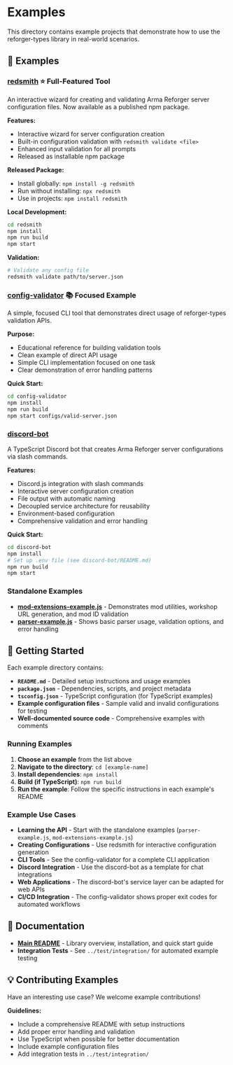 # Examples

This directory contains example projects that demonstrate how to use the reforger-types library in real-world scenarios.

## 📁 Examples

### [redsmith](./redsmith/) ⭐ **Full-Featured Tool**
An interactive wizard for creating and validating Arma Reforger server configuration files. Now available as a published npm package.

**Features:**
- Interactive wizard for server configuration creation
- Built-in configuration validation with `redsmith validate <file>`
- Enhanced input validation for all prompts
- Released as installable npm package

**Released Package:**
- Install globally: `npm install -g redsmith`
- Run without installing: `npx redsmith`
- Use in projects: `npm install redsmith`

**Local Development:**
```bash
cd redsmith
npm install
npm run build
npm start
```

**Validation:**
```bash
# Validate any config file
redsmith validate path/to/server.json
```

### [config-validator](./config-validator/) 📚 **Focused Example**
A simple, focused CLI tool that demonstrates direct usage of reforger-types validation APIs.

**Purpose:**
- Educational reference for building validation tools
- Clean example of direct API usage
- Simple CLI implementation focused on one task
- Clear demonstration of error handling patterns

**Quick Start:**
```bash
cd config-validator
npm install
npm run build
npm start configs/valid-server.json
```

### [discord-bot](./discord-bot/)
A TypeScript Discord bot that creates Arma Reforger server configurations via slash commands.

**Features:**
- Discord.js integration with slash commands
- Interactive server configuration creation
- File output with automatic naming
- Decoupled service architecture for reusability
- Environment-based configuration
- Comprehensive validation and error handling

**Quick Start:**
```bash
cd discord-bot
npm install
# Set up .env file (see discord-bot/README.md)
npm run build
npm start
```

### Standalone Examples

- **[mod-extensions-example.js](./mod-extensions-example.js)** - Demonstrates mod utilities, workshop URL generation, and mod ID validation
- **[parser-example.js](./parser-example.js)** - Shows basic parser usage, validation options, and error handling

## 🚀 Getting Started

Each example directory contains:
- **`README.md`** - Detailed setup instructions and usage examples
- **`package.json`** - Dependencies, scripts, and project metadata
- **`tsconfig.json`** - TypeScript configuration (for TypeScript examples)
- **Example configuration files** - Sample valid and invalid configurations for testing
- **Well-documented source code** - Comprehensive examples with comments

### Running Examples

1. **Choose an example** from the list above
2. **Navigate to the directory**: `cd [example-name]`
3. **Install dependencies**: `npm install`
4. **Build (if TypeScript)**: `npm run build`
5. **Run the example**: Follow the specific instructions in each example's README

### Example Use Cases

- **Learning the API** - Start with the standalone examples (`parser-example.js`, `mod-extensions-example.js`)
- **Creating Configurations** - Use redsmith for interactive configuration generation
- **CLI Tools** - See the config-validator for a complete CLI application
- **Discord Integration** - Use the discord-bot as a template for chat integrations
- **Web Applications** - The discord-bot's service layer can be adapted for web APIs
- **CI/CD Integration** - The config-validator shows proper exit codes for automated workflows

## 📖 Documentation

- **[Main README](../README.md)** - Library overview, installation, and quick start guide
- **Integration Tests** - See `../test/integration/` for automated example testing

## 💡 Contributing Examples

Have an interesting use case? We welcome example contributions! 

**Guidelines:**
- Include a comprehensive README with setup instructions
- Add proper error handling and validation
- Use TypeScript when possible for better documentation
- Include example configuration files
- Add integration tests in `../test/integration/`
